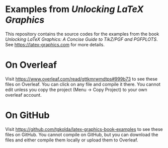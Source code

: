 # Examples from _Unlocking LaTeX Graphics_
This repository contains the source codes for the examples from the book _Unlocking LaTeX Graphics: A Concise Guide to TikZ/PGF and PGFPLOTS_. See https://latex-graphics.com for more details.

# On Overleaf

Visit https://www.overleaf.com/read/gttkmrwmdtps#999b73 to see these files on Overleaf. You can click on any file and compile it there. You cannot edit unless you copy the project (Menu -> Copy Project) to your own overleaf account.

# On GitHub

Visit https://github.com/tgkolda/latex-graphics-book-examples to see these files on GitHub. You cannot compile on GitHub, but you can download the files and either compile them locally or upload them to Overleaf.



